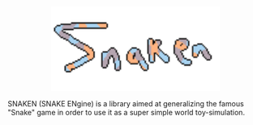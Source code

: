 <p align="center" width="100%">
    <img width="66%" src="/meta/snaken.png" image-rendering="pixelated"> 
</p>
SNAKEN (SNAKE ENgine) is a library aimed at generalizing the famous "Snake" game in order to use it as a super simple world toy-simulation.<br/>